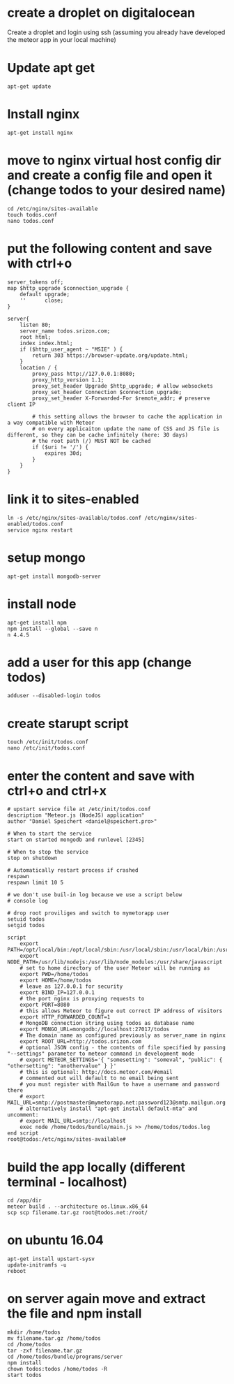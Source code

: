 # create a droplet on digitalocean

Create a droplet and login using ssh 
(assuming you already have developed the meteor app in your local machine)

# Update apt get

```
apt-get update
```
# Install nginx

```
apt-get install nginx
```

# move to nginx virtual host config dir and create a config file and open it (change todos to your desired name)

```
cd /etc/nginx/sites-available
touch todos.conf
nano todos.conf
```

# put the following content and save with ctrl+o
```
server_tokens off;
map $http_upgrade $connection_upgrade {
    default upgrade;
    ''      close;
}

server{
    listen 80;
    server_name todos.srizon.com;
    root html;
    index index.html;
    if ($http_user_agent ~ "MSIE" ) {
        return 303 https://browser-update.org/update.html;
    }
    location / {
        proxy_pass http://127.0.0.1:8080;
        proxy_http_version 1.1;
        proxy_set_header Upgrade $http_upgrade; # allow websockets
        proxy_set_header Connection $connection_upgrade;
        proxy_set_header X-Forwarded-For $remote_addr; # preserve client IP

        # this setting allows the browser to cache the application in a way compatible with Meteor
        # on every applicaiton update the name of CSS and JS file is different, so they can be cache infinitely (here: 30 days)
        # the root path (/) MUST NOT be cached
        if ($uri != '/') {
            expires 30d;
        }
    }
}

```
# link it to sites-enabled
```
ln -s /etc/nginx/sites-available/todos.conf /etc/nginx/sites-enabled/todos.conf
service nginx restart
```

# setup mongo
```
apt-get install mongodb-server
```

# install node
```
apt-get install npm
npm install --global --save n
n 4.4.5
```

# add a user for this app (change todos)
```
adduser --disabled-login todos
```

# create starupt script
```
touch /etc/init/todos.conf
nano /etc/init/todos.conf
```

# enter the content and save with ctrl+o and ctrl+x
```
# upstart service file at /etc/init/todos.conf
description "Meteor.js (NodeJS) application"
author "Daniel Speichert <daniel@speichert.pro>"

# When to start the service
start on started mongodb and runlevel [2345]

# When to stop the service
stop on shutdown

# Automatically restart process if crashed
respawn
respawn limit 10 5

# we don't use buil-in log because we use a script below
# console log

# drop root proviliges and switch to mymetorapp user
setuid todos
setgid todos

script
    export PATH=/opt/local/bin:/opt/local/sbin:/usr/local/sbin:/usr/local/bin:/usr/sbin:/usr/bin:/sbin:/bin
    export NODE_PATH=/usr/lib/nodejs:/usr/lib/node_modules:/usr/share/javascript
    # set to home directory of the user Meteor will be running as
    export PWD=/home/todos
    export HOME=/home/todos
    # leave as 127.0.0.1 for security
    export BIND_IP=127.0.0.1
    # the port nginx is proxying requests to
    export PORT=8080
    # this allows Meteor to figure out correct IP address of visitors
    export HTTP_FORWARDED_COUNT=1
    # MongoDB connection string using todos as database name
    export MONGO_URL=mongodb://localhost:27017/todos
    # The domain name as configured previously as server_name in nginx
    export ROOT_URL=http://todos.srizon.com
    # optional JSON config - the contents of file specified by passing "--settings" parameter to meteor command in development mode
    # export METEOR_SETTINGS='{ "somesetting": "someval", "public": { "othersetting": "anothervalue" } }'
    # this is optional: http://docs.meteor.com/#email
    # commented out will default to no email being sent
    # you must register with MailGun to have a username and password there
    # export MAIL_URL=smtp://postmaster@mymetorapp.net:password123@smtp.mailgun.org
    # alternatively install "apt-get install default-mta" and uncomment:
    # export MAIL_URL=smtp://localhost
    exec node /home/todos/bundle/main.js >> /home/todos/todos.log
end script
root@todos:/etc/nginx/sites-available# 

```
# build the app locally (different terminal - localhost)
```
cd /app/dir
meteor build . --architecture os.linux.x86_64
scp scp filename.tar.gz root@todos.net:/root/
```
# on ubuntu 16.04
```
apt-get install upstart-sysv
update-initramfs -u
reboot
```
# on server again move and extract the file and npm install
```
mkdir /home/todos
mv filename.tar.gz /home/todos
cd /home/todos
tar -zxf filename.tar.gz
cd /home/todos/bundle/programs/server
npm install
chown todos:todos /home/todos -R
start todos
```
